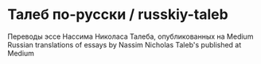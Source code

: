 # Талеб по-русски / russkiy-taleb
Переводы эссе Нассима Николаса Талеба, опубликованных на Medium
Russian translations of essays by Nassim Nicholas Taleb's published at Medium

